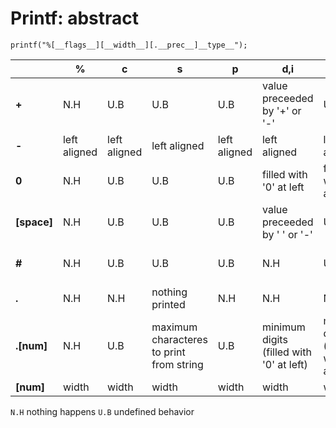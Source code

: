 # Printf: abstract

```
printf("%[__flags__][__width__][.__prec__]__type__");
```

||%|c|s|p|d,i|u|x|X|
|--|--|--|--|--|--|--|--|--|
|__+__|N.H|U.B|U.B|U.B|value preceeded by '+' or '-'|U.B|U.B|U.B|
|__-__|left aligned|left aligned|left aligned|left aligned|left aligned|left aligned|left aligned|left aligned|
|__0__|N.H|U.B|U.B|U.B|filled with '0' at left|filled with '0' at left|filled with '0' at left|filled with '0' at left|
|__[space]__|N.H|U.B|U.B|U.B|value preceeded by ' ' or '-'|U.B|U.B|U.B|
|__#__|N.H|U.B|U.B|U.B|N.H|U.B|value preceeded by '0x'|value preceeded by '0X'|
|__.__|N.H|N.H|nothing printed|N.H|N.H|N.H|N.H|N.H|
|__.[num]__|N.H|U.B|maximum characteres to print from string|U.B|minimum digits (filled with '0' at left)|minimum digits (filled with '0' at left)|minimum digits (filled with '0' at left)|minimum digits (filled with '0' at left)|
|__[num]__|width|width|width|width|width|width|width|width|

`N.H` nothing happens
`U.B` undefined behavior
